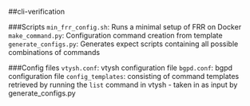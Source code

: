 ##cli-verification

###Scripts
`min_frr_config.sh`: Runs a minimal setup of FRR on Docker
`make_command.py`: Configuration command creation from template
`generate_configs.py`: Generates expect scripts containing all possible combinations of commands

###Config files
`vtysh.conf`: vtysh configuration file
`bgpd.conf`: bgpd configuration file
`config_templates`: consisting of command templates retrieved by running the `list` command in vtysh - taken in as input by generate_configs.py


